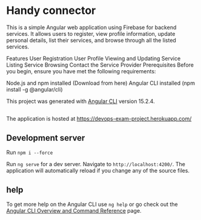 # Handy connector

This is a simple Angular web application using Firebase for backend services. It allows users to register, view profile information, update personal details, list their services, and browse through all the listed services.

Features
User Registration
User Profile Viewing and Updating
Service Listing
Service Browsing
Contact the Service Provider
Prerequisites
Before you begin, ensure you have met the following requirements:

Node.js and npm installed (Download from here)
Angular CLI installed (npm install -g @angular/cli)

This project was generated with [Angular CLI](https://github.com/angular/angular-cli) version 15.2.4.

##

The application is hosted at https://devops-exam-project.herokuapp.com/

## Development server

Run `npm i --force` 

Run `ng serve` for a dev server. Navigate to `http://localhost:4200/`. The application will automatically reload if you change any of the source files.


##  help

To get more help on the Angular CLI use `ng help` or go check out the [Angular CLI Overview and Command Reference](https://angular.io/cli) page.

